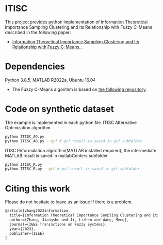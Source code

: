 # ITISC
This project provides python implementation of Information Theoretical Importance Sampling Clustering and Its Relationship with Fuzzy C-Means described in the following paper:
 * [Information Theoretical Importance Sampling Clustering and Its Relationship with Fuzzy C-Means. ](https://ieeexplore.ieee.org/document/10372109).

# Dependencies
Python 3.8.5, MATLAB R2022a, Ubuntu 16.04
* The Fuzzy C-Means algorithm is based on [the following repository](https://github.com/omadson/fuzzy-c-means/tree/master). 

# Code on synthetic dataset
The example is implemented in each python file.
ITISC Alternative Optimization algorithm. 
```bash
python ITISC_AO.py       
python ITISC_AO.py --gif # gif result is saved in gif subfolder
```
ITISC Reformulation algorithm(MATLAB installed required), the intermediate MATLAB result is saved in matlabCenters subfolder
```bash
python ITISC_R.py
python ITISC_R.py --gif # gif result is saved in gif subfolder
```
# Citing this work 
Please do not hesitate to leave us an issue if there is a problem. 
```latex
@article{zhang2023information,
  title={Information Theoretical Importance Sampling Clustering and Its Relationship with Fuzzy C-Means},
  author={Zhang, Jiangshe and Ji, Lizhen and Wang, Meng},
  journal={IEEE Transactions on Fuzzy Systems},
  year={2023},
  publisher={IEEE}
}
```


